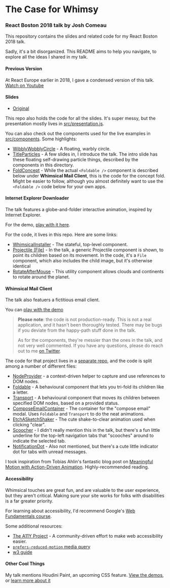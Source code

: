 # The Case for Whimsy

### React Boston 2018 talk by Josh Comeau

This repository contains the slides and related code for my React Boston 2018 talk.

Sadly, it's a bit disorganized. This README aims to help you navigate, to explore all the ideas I shared in my talk.

#### Previous Version

At React Europe earlier in 2018, I gave a condensed version of this talk. [Watch on Youtube](https://www.youtube.com/watch?v=Z2d9rw9RwyE)

#### Slides

- [Original](https://the-case-for-whimsy-boston.surge.sh)

This repo also holds the code for all the slides. It's super messy, but the presentation mostly lives in [src/presentation.js](https://github.com/joshwcomeau/react-boston-2018/blob/master/src/presentation.js).

You can also check out the components used for the live examples in [src/components](https://github.com/joshwcomeau/react-boston-2018/tree/master/src/components). Some highlights:

- [WibblyWobblyCircle](https://github.com/joshwcomeau/react-boston-2018/blob/master/src/components/WibblyWobblyCircle/WibblyWobblyCircle.js) - A floating, warbly circle.
- [TitleParticles](https://github.com/joshwcomeau/react-boston-2018/tree/master/src/components/TitleParticles) - A few slides in, I introduce the talk. The intro slide has these floating self-drawing particle things, described by the components in this directory.
- [FoldConcept](https://github.com/joshwcomeau/react-boston-2018/blob/master/src/components/FoldConcept/FoldConcept.js) - While the actual `<Foldable />` component is described below under **Whimsical Mail Client**, this is the code for the concept fold. Might be easier to follow, although you almost definitely want to use the `<Foldable />` code below for your own apps.

#### Internet Explorer Downloader

The talk features a globe-and-folder interactive animation, inspired by Internet Explorer.

For the demo, [play with it here](http://the-case-for-whimsy-boston.surge.sh/#/48).

For the code, it lives in this repo. Here are some links:

- [WhimsicalInstaller](https://github.com/joshwcomeau/react-boston-2018/blob/master/src/components/WhimsicalInstaller/WhimsicalInstaller.js) - The stateful, top-level component.
- [Projectile (File)](https://github.com/joshwcomeau/react-boston-2018/blob/master/src/components/WhimsicalInstaller/File.js) - In the talk, a generic Projectile component is shown, to point its children based on its movement. In the code, it's a `File` component, which also includes the child image, but it's otherwise identical
- [RotateAfterMouse](https://github.com/joshwcomeau/react-boston-2018/blob/master/src/components/WhimsicalInstaller/RotateAfterMouse.js) - This utility component allows clouds and continents to rotate around the planet.

#### Whimsical Mail Client

The talk also featuers a fictitious email client.

You can [play with the demo](https://whimsical-mail-client.surge.sh)

> **Please note**: the code is not production-ready. This is not a real application, and it hasn't been thoroughly tested. There may be bugs if you deviate from the happy-path stuff done in the talk.
>
> As for the components, they're messier than the ones in the talk, and not very well commented. If you have any questions, please do reach out to me [on Twitter](https://www.twitter.com/joshwcomeau).

The code for that project lives in a [separate repo](https://github.com/joshwcomeau/whimsical-mail-client), and the code is split among a number of different files:

- [NodeProvider](https://github.com/joshwcomeau/whimsical-mail-client/blob/master/src/components/NodeProvider/NodeProvider.js) - a context-driven helper to capture and use references to DOM nodes.
- [Foldable](https://github.com/joshwcomeau/whimsical-mail-client/blob/master/src/components/Foldable/Foldable.js) - A behavioural component that lets you tri-fold its children like a letter.
- [Transport](https://github.com/joshwcomeau/whimsical-mail-client/blob/master/src/components/Transport/Transport.js) - A behavioural component that moves its children between specified DOM nodes, based on a provided status.
- [ComposeEmailContainer](https://github.com/joshwcomeau/whimsical-mail-client/blob/master/src/components/ComposeEmailContainer/ComposeEmailContainer.js) - The container for the "compose email" modal. Uses `Foldable` and `Transport` to do the neat animations.
- [EtchASketchShaker](https://github.com/joshwcomeau/whimsical-mail-client/blob/master/src/components/EtchASketchShaker/EtchASketchShaker.js) - The cute shake-to-clear animation used when clicking "clear".
- [Scoocher](https://github.com/joshwcomeau/whimsical-mail-client/blob/master/src/components/Scoocher/Scoocher.js) - I didn't really mention this in the talk, but there's a fun little underline for the top-left navigation tabs that "scooches" around to indicate the selected tab.
- [NotificationDot](https://github.com/joshwcomeau/whimsical-mail-client/blob/master/src/components/NotificationDot/NotificationDot.js) - Also not mentioned, but there's a cute little indicator dot for tabs with unread messages.

I took inspiration from Tobias Ahlin's fantastic blog post on [Meaningful Motion with Action-Driven Animation](http://tobiasahlin.com/blog/meaningful-motion-w-action-driven-animation/). Highly-recommended reading.

#### Accessibility

Whimsical touches are great fun, and are valuable to the user experience, but they aren't critical. Making sure your site works for folks with disabilities is a far greater priority.

For learning about accessibility, I'd recommend Google's [Web Fundamentals course](https://developers.google.com/web/fundamentals/accessibility/).

Some additional resources:

- [The A11Y Project](https://a11yproject.com/) - A community-driven effort to make web accessibility easier.
- [`prefers-reduced-motion` media query](https://css-tricks.com/introduction-reduced-motion-media-query/)
- [w3 guide](https://www.w3.org/WAI/fundamentals/accessibility-intro/)

#### Other Cool Things

My talk mentions Houdini Paint, an upcoming CSS feature. [View the demos](https://css-houdini.rocks/), or [learn more about it](https://developers.google.com/web/updates/2018/01/paintapi)
